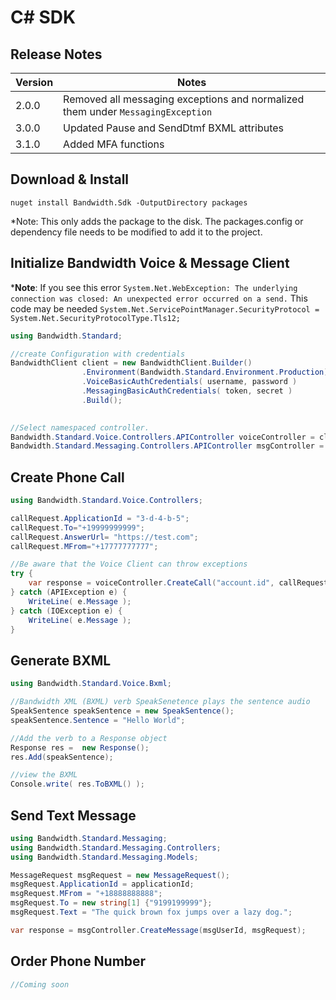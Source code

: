 # C# SDK

## Release Notes

| Version | Notes |
|--|--|
| 2.0.0 | Removed all messaging exceptions and normalized them under `MessagingException` |
| 3.0.0 | Updated Pause and SendDtmf BXML attributes |
| 3.1.0 | Added MFA functions |

## Download & Install

```
nuget install Bandwidth.Sdk -OutputDirectory packages
```

*Note:  This only adds the package to the disk.  The packages.config or dependency file needs to be modified to add it to the project.


## Initialize Bandwidth Voice & Message Client

*__Note__:  If you see this error `System.Net.WebException: The underlying connection was closed: An unexpected error occurred on a send.`  This code may be needed `System.Net.ServicePointManager.SecurityProtocol = System.Net.SecurityProtocolType.Tls12;`

```csharp
using Bandwidth.Standard;

//create Configuration with credentials
BandwidthClient client = new BandwidthClient.Builder()
                .Environment(Bandwidth.Standard.Environment.Production)
                .VoiceBasicAuthCredentials( username, password )
                .MessagingBasicAuthCredentials( token, secret )
                .Build();

            
//Select namespaced controller.
Bandwidth.Standard.Voice.Controllers.APIController voiceController = client.Voice.APIController;
Bandwidth.Standard.Messaging.Controllers.APIController msgController = client.Messaging.APIController;


```

## Create Phone Call

```csharp
using Bandwidth.Standard.Voice.Controllers;

callRequest.ApplicationId = "3-d-4-b-5";
callRequest.To="+19999999999";
callRequest.AnswerUrl= "https://test.com";
callRequest.MFrom="+17777777777";

//Be aware that the Voice Client can throw exceptions
try {
    var response = voiceController.CreateCall("account.id", callRequest);
} catch (APIException e) {
    WriteLine( e.Message );
} catch (IOException e) {
    WriteLine( e.Message );
}


```

## Generate BXML

```csharp
using Bandwidth.Standard.Voice.Bxml;

//Bandwidth XML (BXML) verb SpeakSenetence plays the sentence audio
SpeakSentence speakSentence = new SpeakSentence();
speakSentence.Sentence = "Hello World";

//Add the verb to a Response object
Response res =  new Response();
res.Add(speakSentence);

//view the BXML
Console.write( res.ToBXML() );

```

## Send Text Message

```csharp
using Bandwidth.Standard.Messaging;
using Bandwidth.Standard.Messaging.Controllers;
using Bandwidth.Standard.Messaging.Models;

MessageRequest msgRequest = new MessageRequest();
msgRequest.ApplicationId = applicationId;
msgRequest.MFrom = "+18888888888";
msgRequest.To = new string[1] {"9199199999"};
msgRequest.Text = "The quick brown fox jumps over a lazy dog.";

var response = msgController.CreateMessage(msgUserId, msgRequest);
```

## Order Phone Number

```csharp
//Coming soon
```
